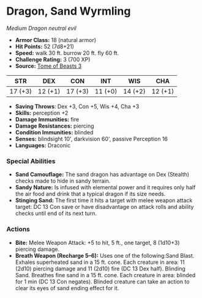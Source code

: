 # Dragon, Sand Wyrmling

*Medium* *Dragon* *neutral evil*

- **Armor Class:** 18 (natural armor)
- **Hit Points:** 52 (7d8+21)
- **Speed:** walk 30 ft. burrow 20 ft. fly 60 ft.
- **Challenge Rating:** 3 (700 XP)
- **Source:** [Tome of Beasts 3](https://koboldpress.com/kpstore/product/tome-of-beasts-2-for-5th-edition/)

| STR | DEX | CON | INT | WIS | CHA |
| --- | --- | --- | --- | --- | --- |
| 17 (+3) | 12 (+1) | 17 (+3) | 11 (+0) | 14 (+2) | 12 (+1) |

- **Saving Throws**: Dex +3, Con +5, Wis +4, Cha +3
- **Skills:** perception +2
- **Damage Immunities:** fire
- **Damage Resistances:** piercing
- **Condition Immunities:** blinded
- **Senses:** blindsight 10', darkvision 60', passive Perception 16
- **Languages:** Draconic
### Special Abilities
- **Sand Camouflage:** The sand dragon has advantage on Dex (Stealth) checks made to hide in sandy terrain. 
- **Sandy Nature:** Is infused with elemental power and it requires only half the air food and drink that a typical dragon if its size needs.
- **Stinging Sand:** The first time it hits a target with melee weapon attack target: DC 13 Con save or have disadvantage on attack rolls and ability checks until end of its next turn.
### Actions
- **Bite:** Melee Weapon Attack: +5 to hit, 5 ft., one target, 8 (1d10+3) piercing damage.
- **Breath Weapon (Recharge 5–6):** Uses one of the following:Sand Blast. Exhales superheated sand in a 15 ft. cone. Each creature in area: 11 (2d10) piercing damage and 11 (2d10) fire (DC 13 Dex half). Blinding Sand. Breathes fine sand in a 15 ft. cone. Each creature in area: blinded for 1 min (DC 13 Con negates). Blinded creature can take an action to clear its eyes of sand ending effect for it.

